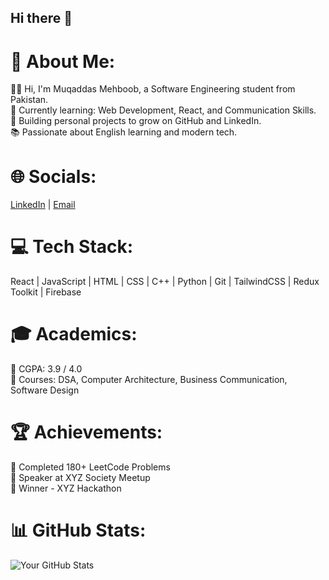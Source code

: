 ## Hi there 👋

# 💫 About Me:
👩‍💻 Hi, I'm Muqaddas Mehboob, a Software Engineering student from Pakistan.  
🌱 Currently learning: Web Development, React, and Communication Skills.  
🚀 Building personal projects to grow on GitHub and LinkedIn.  
📚 Passionate about English learning and modern tech.  

# 🌐 Socials:
[LinkedIn](https://linkedin.com/in/your-profile) | [Email](mailto:your@email.com)

# 💻 Tech Stack:
React | JavaScript | HTML | CSS | C++ | Python | Git | TailwindCSS | Redux Toolkit | Firebase  

# 🎓 Academics:
🎯 CGPA: 3.9 / 4.0  
📖 Courses: DSA, Computer Architecture, Business Communication, Software Design  

# 🏆 Achievements:
🏅 Completed 180+ LeetCode Problems  
📣 Speaker at XYZ Society Meetup  
🎯 Winner - XYZ Hackathon  

# 📊 GitHub Stats:
![Your GitHub Stats](https://github-readme-stats.vercel.app/api?username=YourGitHubUsername&show_icons=true&theme=radical)

